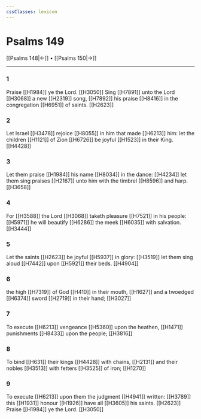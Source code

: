 ```yaml
---
cssClasses: lexicon
---
```

# Psalms 149

[[Psalms 148|←]] • [[Psalms 150|→]]

---

### 1
Praise [[H1984]] ye the Lord. [[H3050]] Sing [[H7891]] unto the Lord [[H3068]] a new [[H2319]] song, [[H7892]] his praise [[H8416]] in the congregation [[H6951]] of saints. [[H2623]]

### 2
Let Israel [[H3478]] rejoice [[H8055]] in him that made [[H6213]] him: let the children [[H1121]] of Zion [[H6726]] be joyful [[H1523]] in their King. [[H4428]]

### 3
Let them praise [[H1984]] his name [[H8034]] in the dance: [[H4234]] let them sing praises [[H2167]] unto him with the timbrel [[H8596]] and harp. [[H3658]]

### 4
For [[H3588]] the Lord [[H3068]] taketh pleasure [[H7521]] in his people: [[H5971]] he will beautify [[H6286]] the meek [[H6035]] with salvation. [[H3444]]

### 5
Let the saints [[H2623]] be joyful [[H5937]] in glory: [[H3519]] let them sing aloud [[H7442]] upon [[H5921]] their beds. [[H4904]]

### 6
the high [[H7319]] of God [[H410]] in their mouth, [[H1627]] and a twoedged [[H6374]] sword [[H2719]] in their hand; [[H3027]]

### 7
To execute [[H6213]] vengeance [[H5360]] upon the heathen, [[H1471]] punishments [[H8433]] upon the people; [[H3816]]

### 8
To bind [[H631]] their kings [[H4428]] with chains, [[H2131]] and their nobles [[H3513]] with fetters [[H3525]] of iron; [[H1270]]

### 9
To execute [[H6213]] upon them the judgment [[H4941]] written: [[H3789]] this [[H1931]] honour [[H1926]] have all [[H3605]] his saints. [[H2623]] Praise [[H1984]] ye the Lord. [[H3050]]